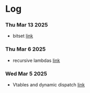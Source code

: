 # Log

### Thu Mar 13 2025
- bitset [link](https://stackoverflow.com/questions/30295174/what-is-the-performance-of-stdbitset)

### Thu Mar 6 2025
- recursive lambdas [link](https://stackoverflow.com/questions/2067988/how-to-make-a-recursive-lambda)


### Wed Mar 5 2025
- Vtables and dynamic dispatch [link](https://pabloariasal.github.io/2017/06/10/understanding-virtual-tables/)

